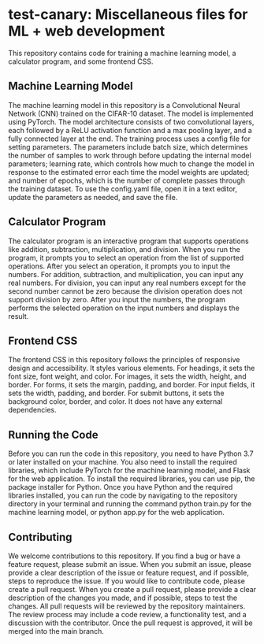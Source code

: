 # test-canary: Miscellaneous files for ML + web development
This repository contains code for training a machine learning model, a calculator program, and some frontend CSS.

## Machine Learning Model
The machine learning model in this repository is a Convolutional Neural Network (CNN) trained on the CIFAR-10 dataset. The model is implemented using PyTorch. The model architecture consists of two convolutional layers, each followed by a ReLU activation function and a max pooling layer, and a fully connected layer at the end. The training process uses a config file for setting parameters. The parameters include batch size, which determines the number of samples to work through before updating the internal model parameters; learning rate, which controls how much to change the model in response to the estimated error each time the model weights are updated; and number of epochs, which is the number of complete passes through the training dataset. To use the config.yaml file, open it in a text editor, update the parameters as needed, and save the file.

## Calculator Program
The calculator program is an interactive program that supports operations like addition, subtraction, multiplication, and division. When you run the program, it prompts you to select an operation from the list of supported operations. After you select an operation, it prompts you to input the numbers. For addition, subtraction, and multiplication, you can input any real numbers. For division, you can input any real numbers except for the second number cannot be zero because the division operation does not support division by zero. After you input the numbers, the program performs the selected operation on the input numbers and displays the result.

## Frontend CSS
The frontend CSS in this repository follows the principles of responsive design and accessibility. It styles various elements. For headings, it sets the font size, font weight, and color. For images, it sets the width, height, and border. For forms, it sets the margin, padding, and border. For input fields, it sets the width, padding, and border. For submit buttons, it sets the background color, border, and color. It does not have any external dependencies.

## Running the Code
Before you can run the code in this repository, you need to have Python 3.7 or later installed on your machine. You also need to install the required libraries, which include PyTorch for the machine learning model, and Flask for the web application. To install the required libraries, you can use pip, the package installer for Python. Once you have Python and the required libraries installed, you can run the code by navigating to the repository directory in your terminal and running the command python train.py for the machine learning model, or python app.py for the web application.

## Contributing
We welcome contributions to this repository. If you find a bug or have a feature request, please submit an issue. When you submit an issue, please provide a clear description of the issue or feature request, and if possible, steps to reproduce the issue. If you would like to contribute code, please create a pull request. When you create a pull request, please provide a clear description of the changes you made, and if possible, steps to test the changes. All pull requests will be reviewed by the repository maintainers. The review process may include a code review, a functionality test, and a discussion with the contributor. Once the pull request is approved, it will be merged into the main branch.
